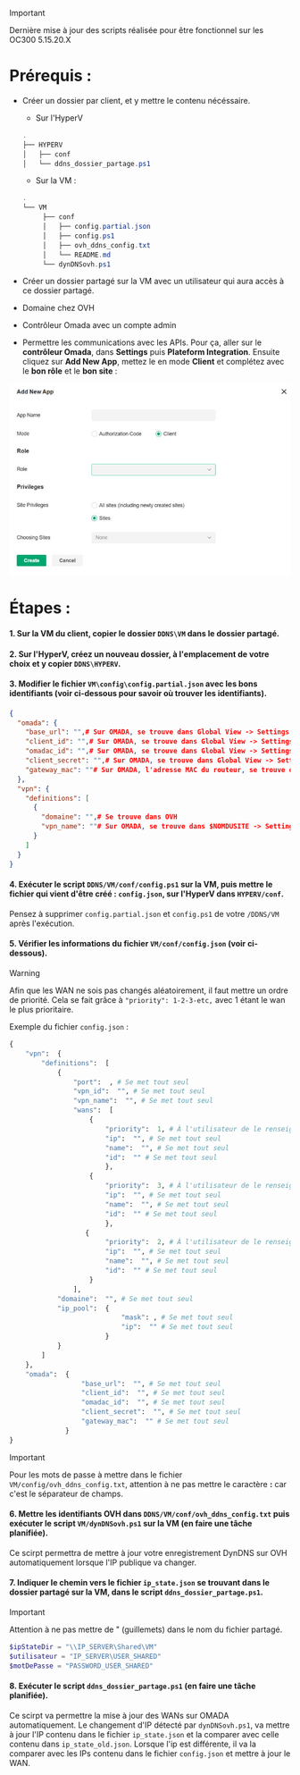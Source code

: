 > [!IMPORTANT]
> Dernière mise à jour des scripts réalisée pour être fonctionnel sur les OC300 5.15.20.X

# Prérequis :

- Créer un dossier par client, et y mettre le contenu nécéssaire.

  - Sur l'HyperV

  ```ps1
  .
  ├── HYPERV
  │   ├── conf
  │   └── ddns_dossier_partage.ps1
  ```

  - Sur la VM :

  ```ps1
  .
  └── VM
       ├── conf
       │   ├── config.partial.json
       │   ├── config.ps1
       │   ├── ovh_ddns_config.txt
       │   └── README.md
       └── dynDNSovh.ps1
  ```

- Créer un dossier partagé sur la VM avec un utilisateur qui aura accès à ce dossier partagé.
- Domaine chez OVH
- Contrôleur Omada avec un compte admin
- Permettre les communications avec les APIs. Pour ça, aller sur le **contrôleur Omada**, dans **Settings** puis **Plateform Integration**. Ensuite cliquez sur **Add New App**, mettez le en mode **Client** et complétez avec le **bon rôle** et le **bon site** :

![alt text](image.png)

# Étapes :

#### 1. Sur la VM du client, copier le dossier `DDNS\VM` dans le dossier partagé.

#### 2. Sur l'HyperV, créez un nouveau dossier, à l'emplacement de votre choix et y copier `DDNS\HYPERV`.

#### 3. Modifier le fichier `VM\config\config.partial.json` avec les bons identifiants (voir ci-dessous pour savoir où trouver les identifiants).

```json
{
  "omada": {
    "base_url": "",# Sur OMADA, se trouve dans Global View -> Settings -> Plateform Intergation -> Symbole oeil
    "client_id": "",# Sur OMADA, se trouve dans Global View -> Settings -> Plateform Intergation
    "omadac_id": "",# Sur OMADA, se trouve dans Global View -> Settings -> Plateform Intergation -> Symbole oeil
    "client_secret": "",# Sur OMADA, se trouve dans Global View -> Settings -> Plateform Intergation
    "gateway_mac": ""# Sur OMADA, l'adresse MAC du routeur, se trouve dans Global View -> Devices
  },
  "vpn": {
    "definitions": [
      {
        "domaine": "",# Se trouve dans OVH
        "vpn_name": ""# Sur OMADA, se trouve dans $NOMDUSITE -> Settings -> VPN
      }
    ]
  }
}
```

#### 4. Exécuter le script `DDNS/VM/conf/config.ps1` sur la VM, puis mettre le fichier qui vient d'être créé : `config.json`, sur l'HyperV dans `HYPERV/conf`.

Pensez à supprimer `config.partial.json` et `config.ps1` de votre `/DDNS/VM` après l'exécution.

#### 5. Vérifier les informations du fichier `VM/conf/config.json` (voir ci-dessous).

> [!WARNING]
> Afin que les WAN ne sois pas changés aléatoirement, il faut mettre un ordre de priorité. Cela se fait grâce à `"priority": 1-2-3-etc,` avec 1 étant le wan le plus prioritaire.

Exemple du fichier `config.json` :

```python
{
    "vpn":  {
        "definitions":  [
            {
                "port":  , # Se met tout seul
                "vpn_id":  "", # Se met tout seul
                "vpn_name":  "", # Se met tout seul
                "wans":  [
                    {
                        "priority":  1, # À l'utilisateur de le renseigner
                        "ip":  "", # Se met tout seul
                        "name":  "", # Se met tout seul
                        "id":  "" # Se met tout seul
                        },
                    {
	                    "priority":  3, # À l'utilisateur de le renseigner
                        "ip":  "", # Se met tout seul
                        "name":  "", # Se met tout seul
                        "id":  "" # Se met tout seul
                        },
                   {
	                    "priority":  2, # À l'utilisateur de le renseigner
                        "ip":  "", # Se met tout seul
                        "name":  "", # Se met tout seul
                        "id":  "" # Se met tout seul
                    }
                ],
	        "domaine":  "", # Se met tout seul
            "ip_pool":  {
                            "mask": , # Se met tout seul
                            "ip":  "" # Se met tout seul
                        }
            }
        ]
    },
    "omada":  {
                  "base_url":  "", # Se met tout seul
                  "client_id":  "", # Se met tout seul
                  "omadac_id":  "", # Se met tout seul
                  "client_secret":  "", # Se met tout seul
                  "gateway_mac":  "" # Se met tout seul
              }
}
```

> [!IMPORTANT]
> Pour les mots de passe à mettre dans le fichier `VM/config/ovh_ddns_config.txt`, attention à ne pas mettre le caractère **:** car c'est le séparateur de champs.

#### 6. Mettre les identifiants OVH dans `DDNS/VM/conf/ovh_ddns_config.txt` puis exécuter le script `VM/dynDNSovh.ps1` sur la VM (en faire une tâche planifiée).

Ce scirpt permettra de mettre à jour votre enregistrement DynDNS sur OVH automatiquement lorsque l'IP publique va changer.

#### 7. Indiquer le chemin vers le fichier `ip_state.json` se trouvant dans le dossier partagé sur la VM, dans le script `ddns_dossier_partage.ps1`.

> [!IMPORTANT]
> Attention à ne pas mettre de " (guillemets) dans le nom du fichier partagé.

```ps1
$ipStateDir = "\\IP_SERVER\Shared\VM"
$utilisateur = "IP_SERVER\USER_SHARED"
$motDePasse = "PASSWORD_USER_SHARED"
```

#### 8. Exécuter le script `ddns_dossier_partage.ps1` (en faire une tâche planifiée).

Ce scirpt va permettre la mise à jour des WANs sur OMADA automatiquement. Le changement d'IP détecté par `dynDNSovh.ps1`, va mettre à jour l'IP contenu dans le fichier `ip_state.json` et la comparer avec celle contenu dans `ip_state_old.json`. Lorsque l'ip est différente, il va la comparer avec les IPs contenu dans le fichier `config.json` et mettre à jour le WAN.
